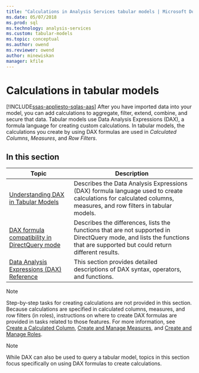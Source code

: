 ```yaml
---
title: "Calculations in Analysis Services tabular models | Microsoft Docs"
ms.date: 05/07/2018
ms.prod: sql
ms.technology: analysis-services
ms.custom: tabular-models
ms.topic: conceptual
ms.author: owend
ms.reviewer: owend
author: minewiskan
manager: kfile
---
```

# Calculations in tabular models
[!INCLUDE[ssas-appliesto-sqlas-aas](../../includes/ssas-appliesto-sqlas-aas.md)]
  After you have imported data into your model, you can add calculations to aggregate, filter, extend, combine, and secure that data. Tabular models use Data Analysis Expressions (DAX), a formula language for creating custom calculations. In tabular models, the calculations you create by using DAX formulas are used in *Calculated Columns*, *Measures*, and *Row Filters*.  
  
## In this section  
  
|Topic|Description|  
|-----------|-----------------|  
|[Understanding DAX in Tabular Models](../../analysis-services/tabular-models/understanding-dax-in-tabular-models-ssas-tabular.md)|Describes the Data Analysis Expressions (DAX) formula language used to create calculations for calculated columns, measures, and row filters in tabular models.|  
|[DAX formula compatibility in DirectQuery mode](../../analysis-services/tabular-models/dax-formula-compatibility-in-directquery-mode-ssas-2016)|Describes the differences, lists the functions that are not supported in DirectQuery mode, and lists the functions that are supported but could return different results.|  
|[Data Analysis Expressions (DAX) Reference](/dax/data-analysis-expressions-dax-reference)|This section provides detailed descriptions of DAX syntax, operators, and functions.|  
  
> [!NOTE]  
>  Step-by-step tasks for creating calculations are not provided in this section. Because calculations are specified in calculated columns, measures, and row filters (in roles), instructions on where to create DAX formulas are provided in tasks related to those features. For more information, see [Create a Calculated Column](../../analysis-services/tabular-models/ssas-calculated-columns-create-a-calculated-column.md), [Create and Manage Measures](../../analysis-services/tabular-models/create-and-manage-measures-ssas-tabular.md), and [Create and Manage Roles](../../analysis-services/tabular-models/create-and-manage-roles-ssas-tabular.md).  
  
> [!NOTE]  
>  While DAX can also be used to query a tabular model, topics in this section focus specifically on using DAX formulas to create calculations.  
  
  

